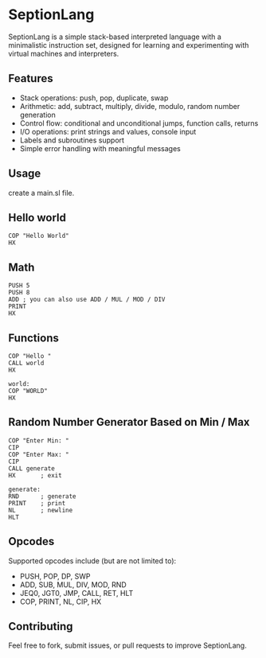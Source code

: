 
# SeptionLang

SeptionLang is a simple stack-based interpreted language with a minimalistic instruction set, designed for learning and experimenting with virtual machines and interpreters.

## Features

- Stack operations: push, pop, duplicate, swap  
- Arithmetic: add, subtract, multiply, divide, modulo, random number generation  
- Control flow: conditional and unconditional jumps, function calls, returns  
- I/O operations: print strings and values, console input  
- Labels and subroutines support  
- Simple error handling with meaningful messages

## Usage

create a main.sl file.

## Hello world
```
COP "Hello World"
HX 
```

## Math
```
PUSH 5
PUSH 8
ADD ; you can also use ADD / MUL / MOD / DIV
PRINT
HX
```

## Functions
```
COP "Hello "
CALL world
HX 

world:
COP "WORLD"
HX 
```

## Random Number Generator Based on Min / Max
```
COP "Enter Min: "
CIP
COP "Enter Max: "
CIP
CALL generate
HX       ; exit

generate:
RND      ; generate
PRINT    ; print
NL       ; newline
HLT  
```



## Opcodes

Supported opcodes include (but are not limited to):

- PUSH, POP, DP, SWP  
- ADD, SUB, MUL, DIV, MOD, RND  
- JEQ0, JGT0, JMP, CALL, RET, HLT  
- COP, PRINT, NL, CIP, HX  

## Contributing

Feel free to fork, submit issues, or pull requests to improve SeptionLang.
